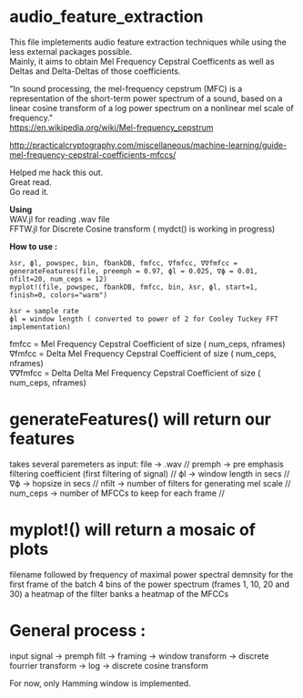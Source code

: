 # audio_feature_extraction


This file impletements audio feature extraction techniques while using the less external packages possible.<br/>
Mainly, it aims to obtain Mel Frequency Cepstral Coefficents as well as Deltas and Delta-Deltas of those coefficients.<br/>

"In sound processing, the mel-frequency cepstrum (MFC) is a representation of the short-term power spectrum of a sound, based on a linear cosine transform of a log power spectrum on a nonlinear mel scale of frequency."<br/>
https://en.wikipedia.org/wiki/Mel-frequency_cepstrum

http://practicalcryptography.com/miscellaneous/machine-learning/guide-mel-frequency-cepstral-coefficients-mfccs/<br/>

Helped me hack this out.<br/>
Great read.<br/>
Go read it.<br/>


<strong>Using</strong><br/>
    WAV.jl for reading .wav file <br/>
    FFTW.jl for Discrete Cosine transform ( mydct() is working in progress)<br/>

<strong>How to use :</strong><br/>

    λsr, ϕl, powspec, bin, fbankDB, fmfcc, ∇fmfcc, ∇∇fmfcc = generateFeatures(file, preemph = 0.97, ϕl = 0.025, ∇ϕ = 0.01, nfilt=20, num_ceps = 12)
    myplot!(file, powspec, fbankDB, fmfcc, bin, λsr, ϕl, start=1, finish=0, colors="warm")

    λsr = sample rate
    ϕl = window length ( converted to power of 2 for Cooley Tuckey FFT implementation)

   fmfcc = Mel Frequency Cepstral Coefficient of size ( num_ceps, nframes)<br/>
   ∇fmfcc = Delta Mel Frequency Cepstral Coefficient of size ( num_ceps, nframes)<br/>
   ∇∇fmfcc = Delta Delta Mel Frequency Cepstral Coefficient of size ( num_ceps, nframes)<br/>
    
  #   generateFeatures() will return our features
   takes several paremeters as input:
       file -> .wav // 
       premph -> pre emphasis filtering coefficient (first filtering of signal) // 
       ϕl -> window length in secs // 
       ∇ϕ -> hopsize in secs // 
       nfilt -> number of filters for generating mel scale // 
       num_ceps -> number of MFCCs to keep for each frame // 



 #   myplot!() will return a mosaic of plots
   filename followed by frequency of maximal power spectral demnsity for the first frame of the batch
   4 bins of the power spectrum (frames 1, 10, 20 and 30)
   a heatmap of the filter banks
   a heatmap of the MFCCs



  #  General process :
   input signal 
        -> premph filt 
        -> framing 
        -> window transform 
        -> discrete fourrier transform 
        -> log 
        -> discrete cosine transform

   For now, only Hamming window is implemented.

